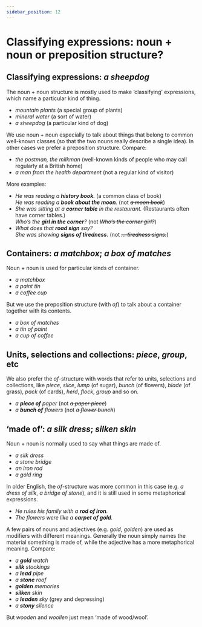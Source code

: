 ```yaml
---
sidebar_position: 12
---
```


# Classifying expressions: noun + noun or preposition structure?

## Classifying expressions: *a sheepdog*

The noun + noun structure is mostly used to make ‘classifying’ expressions, which name a particular kind of thing.

- *mountain plants* (a special group of plants)
- *mineral water* (a sort of water)
- *a sheepdog* (a particular kind of dog)

We use noun + noun especially to talk about things that belong to common well-known classes (so that the two nouns really describe a single idea). In other cases we prefer a preposition structure. Compare:

- *the postman, the milkman* (well-known kinds of people who may call regularly at a British home)
- *a man from the health department* (not a regular kind of visitor)

More examples:

- *He was reading a **history book**.* (a common class of book)  
  *He was reading a **book about the moon**.* (not *~~a moon book~~*)
- *She was sitting at a **corner table** in the restaurant.* (Restaurants often have corner tables.)  
  *Who’s the **girl in the corner**?* (not *~~Who’s the corner girl?~~*)
- *What does that **road sign** say?*  
  *She was showing **signs of tiredness**.* (not *~~… tiredness signs.~~*)

## Containers: *a matchbox*; *a box of matches*

Noun + noun is used for particular kinds of container.

- *a matchbox*
- *a paint tin*
- *a coffee cup*

But we use the preposition structure (with *of*) to talk about a container together with its contents.

- *a box of matches*
- *a tin of paint*
- *a cup of coffee*

## Units, selections and collections: *piece*, *group*, etc

We also prefer the *of*\-structure with words that refer to units, selections and collections, like *piece*, *slice*, *lump* (of sugar), *bunch* (of flowers), *blade* (of grass), *pack* (of cards), *herd*, *flock*, *group* and so on.

- *a **piece of** paper* (not *~~a paper piece~~*)
- *a **bunch of** flowers* (not *~~a flower bunch~~*)

## ‘made of’: *a silk dress*; *silken skin*

Noun + noun is normally used to say what things are made of.

- *a silk dress*
- *a stone bridge*
- *an iron rod*
- *a gold ring*

In older English, the *of*\-structure was more common in this case (e.g. *a dress of silk*, *a bridge of stone*), and it is still used in some metaphorical expressions.

- *He rules his family with a **rod of iron**.*
- *The flowers were like a **carpet of gold**.*

A few pairs of nouns and adjectives (e.g. *gold*, *golden*) are used as modifiers with different meanings. Generally the noun simply names the material something is made of, while the adjective has a more metaphorical meaning. Compare:

- *a **gold** watch*
- ***silk** stockings*
- *a **lead** pipe*
- *a **stone** roof*
- ***golden** memories*
- ***silken** skin*
- *a **leaden** sky* (grey and depressing)
- *a **stony** silence*

But *wooden* and *woollen* just mean ‘made of wood/wool’.
